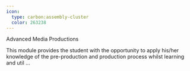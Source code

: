 ```yaml
---
icon:
  type: carbon:assembly-cluster
  color: 263238
---
```

Advanced Media Productions

This module provides the student with the opportunity to apply his/her knowledge of the pre-production and production process whilst learning and util ... 
